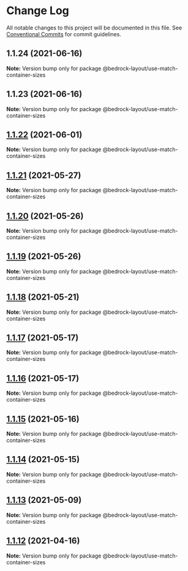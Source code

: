 # Change Log

All notable changes to this project will be documented in this file.
See [Conventional Commits](https://conventionalcommits.org) for commit guidelines.

## 1.1.24 (2021-06-16)

**Note:** Version bump only for package @bedrock-layout/use-match-container-sizes





## 1.1.23 (2021-06-16)

**Note:** Version bump only for package @bedrock-layout/use-match-container-sizes





## [1.1.22](https://github.com/Bedrock-Layouts/Bedrock/compare/@bedrock-layout/use-match-container-sizes@1.1.21...@bedrock-layout/use-match-container-sizes@1.1.22) (2021-06-01)

**Note:** Version bump only for package @bedrock-layout/use-match-container-sizes





## [1.1.21](https://github.com/Bedrock-Layouts/Bedrock/compare/@bedrock-layout/use-match-container-sizes@1.1.20...@bedrock-layout/use-match-container-sizes@1.1.21) (2021-05-27)

**Note:** Version bump only for package @bedrock-layout/use-match-container-sizes





## [1.1.20](https://github.com/Bedrock-Layouts/Bedrock/compare/@bedrock-layout/use-match-container-sizes@1.1.19...@bedrock-layout/use-match-container-sizes@1.1.20) (2021-05-26)

**Note:** Version bump only for package @bedrock-layout/use-match-container-sizes





## [1.1.19](https://github.com/Bedrock-Layouts/Bedrock/compare/@bedrock-layout/use-match-container-sizes@1.1.18...@bedrock-layout/use-match-container-sizes@1.1.19) (2021-05-26)

**Note:** Version bump only for package @bedrock-layout/use-match-container-sizes





## [1.1.18](https://github.com/Bedrock-Layouts/Bedrock/compare/@bedrock-layout/use-match-container-sizes@1.1.17...@bedrock-layout/use-match-container-sizes@1.1.18) (2021-05-21)

**Note:** Version bump only for package @bedrock-layout/use-match-container-sizes





## [1.1.17](https://github.com/Bedrock-Layouts/Bedrock/compare/@bedrock-layout/use-match-container-sizes@1.1.16...@bedrock-layout/use-match-container-sizes@1.1.17) (2021-05-17)

**Note:** Version bump only for package @bedrock-layout/use-match-container-sizes





## [1.1.16](https://github.com/Bedrock-Layouts/Bedrock/compare/@bedrock-layout/use-match-container-sizes@1.1.15...@bedrock-layout/use-match-container-sizes@1.1.16) (2021-05-17)

**Note:** Version bump only for package @bedrock-layout/use-match-container-sizes





## [1.1.15](https://github.com/Bedrock-Layouts/Bedrock/compare/@bedrock-layout/use-match-container-sizes@1.1.14...@bedrock-layout/use-match-container-sizes@1.1.15) (2021-05-16)

**Note:** Version bump only for package @bedrock-layout/use-match-container-sizes





## [1.1.14](https://github.com/Bedrock-Layouts/Bedrock/compare/@bedrock-layout/use-match-container-sizes@1.1.13...@bedrock-layout/use-match-container-sizes@1.1.14) (2021-05-15)

**Note:** Version bump only for package @bedrock-layout/use-match-container-sizes





## [1.1.13](https://github.com/Bedrock-Layouts/Bedrock/compare/@bedrock-layout/use-match-container-sizes@1.1.12...@bedrock-layout/use-match-container-sizes@1.1.13) (2021-05-09)

**Note:** Version bump only for package @bedrock-layout/use-match-container-sizes





## [1.1.12](https://github.com/Bedrock-Layouts/Bedrock/compare/@bedrock-layout/use-match-container-sizes@1.1.11...@bedrock-layout/use-match-container-sizes@1.1.12) (2021-04-16)

**Note:** Version bump only for package @bedrock-layout/use-match-container-sizes
